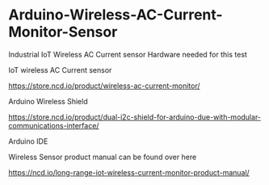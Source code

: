 # Arduino-Wireless-AC-Current-Monitor-Sensor
Industrial IoT Wireless AC Current sensor
Hardware needed for this test 

IoT wireless AC Current sensor

https://store.ncd.io/product/wireless-ac-current-monitor/

Arduino Wireless Shield

https://store.ncd.io/product/dual-i2c-shield-for-arduino-due-with-modular-communications-interface/

Arduino IDE

Wireless Sensor product manual can be found over here

https://ncd.io/long-range-iot-wireless-current-monitor-product-manual/
